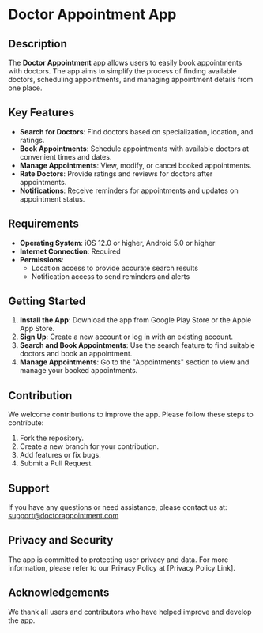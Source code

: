 # Doctor Appointment App

## Description

The **Doctor Appointment** app allows users to easily book appointments with doctors. The app aims to simplify the process of finding available doctors, scheduling appointments, and managing appointment details from one place.

## Key Features

- **Search for Doctors**: Find doctors based on specialization, location, and ratings.
- **Book Appointments**: Schedule appointments with available doctors at convenient times and dates.
- **Manage Appointments**: View, modify, or cancel booked appointments.
- **Rate Doctors**: Provide ratings and reviews for doctors after appointments.
- **Notifications**: Receive reminders for appointments and updates on appointment status.

## Requirements

- **Operating System**: iOS 12.0 or higher, Android 5.0 or higher
- **Internet Connection**: Required
- **Permissions**:
  - Location access to provide accurate search results
  - Notification access to send reminders and alerts

## Getting Started

1. **Install the App**: Download the app from Google Play Store or the Apple App Store.
2. **Sign Up**: Create a new account or log in with an existing account.
3. **Search and Book Appointments**: Use the search feature to find suitable doctors and book an appointment.
4. **Manage Appointments**: Go to the "Appointments" section to view and manage your booked appointments.

## Contribution

We welcome contributions to improve the app. Please follow these steps to contribute:

1. Fork the repository.
2. Create a new branch for your contribution.
3. Add features or fix bugs.
4. Submit a Pull Request.

## Support

If you have any questions or need assistance, please contact us at: support@doctorappointment.com

## Privacy and Security

The app is committed to protecting user privacy and data. For more information, please refer to our Privacy Policy at [Privacy Policy Link].

## Acknowledgements

We thank all users and contributors who have helped improve and develop the app.
